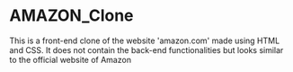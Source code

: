 # AMAZON_Clone
This is a front-end clone of the website 'amazon.com' made using HTML and CSS. It does not contain the back-end functionalities but looks similar to the official website of Amazon
